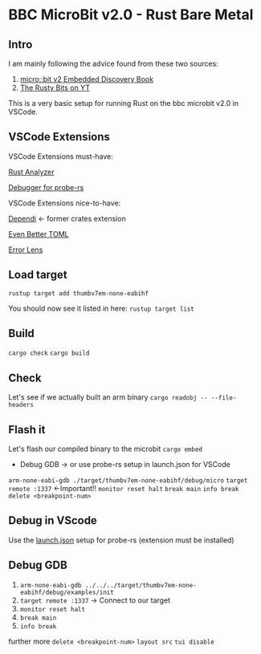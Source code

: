 # BBC MicroBit v2.0 - Rust Bare Metal

## Intro

I am mainly following the advice found from these two sources:

1. [micro::bit v2 Embedded Discovery Book](https://docs.rust-embedded.org/discovery-mb2/)
2. [The Rusty Bits on YT](https://www.youtube.com/@therustybits)

This is a very basic setup for running Rust on the bbc microbit v2.0 in VSCode.

## VSCode Extensions

VSCode Extensions must-have:

[Rust Analyzer](https://marketplace.visualstudio.com/items?itemName=rust-lang.rust-analyzer)

[Debugger for probe-rs](https://marketplace.visualstudio.com/items?itemName=probe-rs.probe-rs-debugger)

VSCode Extensions nice-to-have:

[Dependi](https://marketplace.visualstudio.com/items?itemName=fill-labs.dependi) <- former crates extension

[Even Better TOML](https://marketplace.visualstudio.com/items?itemName=tamasfe.even-better-toml)

[Error Lens](https://marketplace.visualstudio.com/items?itemName=usernamehw.errorlens)

## Load target

`rustup target add thumbv7em-none-eabihf`

You should now see it listed in here:
`rustup target list`

## Build

`cargo check`
`cargo build`

## Check

Let's see if we actually built an arm binary
`cargo readobj -- --file-headers`

## Flash it

Let's flash our compiled binary to the microbit
`cargo embed`

- Debug GDB -> or use probe-rs setup in launch.json for VSCode
  
`arm-none-eabi-gdb ./target/thumbv7em-none-eabihf/debug/micro`
`target remote :1337` <-Important!!
`monitor reset halt`
`break main`
`info break`
`delete <breakpoint-num>`

## Debug in VScode

Use the [launch.json](.vscode/launch.json) setup for probe-rs (extension must be installed)

## Debug GDB  

1. `arm-none-eabi-gdb ../../../target/thumbv7em-none-eabihf/debug/examples/init`
2. `target remote :1337` -> Connect to our target
3. `monitor reset halt`
4. `break main`
5. `info break`

further more
`delete <breakpoint-num>`
`layout src`
`tui disable`
